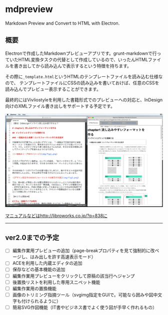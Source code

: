 # mdpreview
 Markdown Preview and Convert to HTML with Electron.

## 概要
Electronで作成したMarkdownプレビューアプリです。grunt-markdownで行っていたHTML変換タスクの代替として作成しているので、いったんHTMLファイルを書き出してから読み込んで表示するという特徴を持ちます。

その際に`_template.html`というHTMLのテンプレートファイルを読み込む仕様なので、
テンプレートファイルにCSSの読み込みを書いておけば、任意のCSSを読み込んでプレビュー表示することができます。

最終的にはVivliostyleを利用した書籍形式でのプレビューへの対応と、InDesign向けのXMLファイル書き出しをサポートする予定です。


![screenshot](readme/mdpreview1.jpg)

[マニュアルなどはhttp://libroworks.co.jp/?p=838に](http://libroworks.co.jp/?p=838)

---

## ver2.0までの予定

- [ ] 編集作業用プレビューの追加（page-breakプロパティを見て強制的に改ページし、はみ出しを許す高速表示モード）
- [ ] ACEを利用した内蔵エディタの追加
 - [ ] 保存などの基本機能の追加
 - [ ] 編集作業用プレビューをクリックして原稿の該当行へジャンプ
 - [ ] 後置換リストを利用した専用スニペット機能
 - [ ] 編集作業用の置換機能
- [ ] 画像のトリミング指摘ツール（svgimg指定をGUIで。可能なら囲みや図中文字も付けられるように）
- [ ] 簡易SVG作図機能（IT書やビジネス書でよく使う図が手早く作れるもの）
